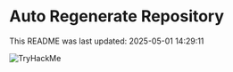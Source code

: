 # Auto Regenerate Repository

This README was last updated: 2025-05-01 14:29:11

 ![TryHackMe](https://tryhackme.com/badge/533634)